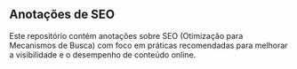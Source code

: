 ## Anotações de SEO

Este repositório contém anotações sobre SEO (Otimização para Mecanismos de Busca) com foco em práticas recomendadas para melhorar a visibilidade e o desempenho de conteúdo online.